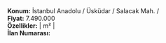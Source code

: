 ## 

**Konum:** İstanbul Anadolu / Üsküdar / Salacak Mah. /  
**Fiyat:** 7.490.000  
**Özellikler:**  |  m² |   
**İlan Numarası:** 

